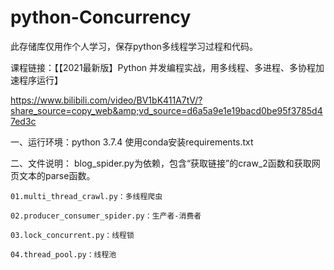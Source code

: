 # python-Concurrency
此存储库仅用作个人学习，保存python多线程学习过程和代码。

课程链接：【【2021最新版】Python 并发编程实战，用多线程、多进程、多协程加速程序运行】 

https://www.bilibili.com/video/BV1bK411A7tV/?share_source=copy_web&amp;vd_source=d6a5a9e1e19bacd0be95f3785d47ed3c



一、运行环境：python 3.7.4  使用conda安装requirements.txt




二、文件说明：
    blog_spider.py为依赖，包含“获取链接”的craw_2函数和获取网页文本的parse函数。

    01.multi_thread_crawl.py：多线程爬虫

    02.producer_consumer_spider.py：生产者-消费者

    03.lock_concurrent.py：线程锁
  
    04.thread_pool.py：线程池

